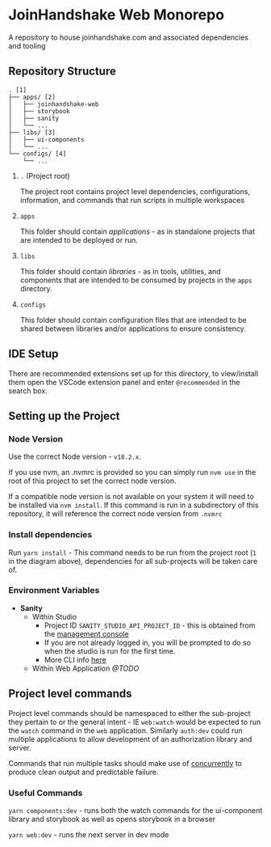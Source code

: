 # JoinHandshake Web Monorepo

A repository to house joinhandshake.com and associated dependencies and tooling

## Repository Structure

```
. [1]
├── apps/ [2]
│   ├── joinhandshake-web
│   ├── storybook
│   ├── sanity
│   └── ...
├── libs/ [3]
│   ├── ui-components
│   └── ...
└── configs/ [4]
    └── ...
```

1. `.` (Project root)

    The project root contains project level dependencies, configurations, information, and commands that run scripts in multiple workspaces

1. `apps`

    This folder should contain _applications_ - as in standalone projects that are intended to be deployed or run.

1. `libs`

    This folder should contain _libraries_ - as in tools, utilities, and components that are intended to be consumed by projects in the `apps` directory.

1. `configs`

    This folder should contain configuration files that are intended to be shared between libraries and/or applications to ensure consistency.

## IDE Setup

There are recommended extensions set up for this directory, to view/install them open the VSCode extension panel and enter `@recommended` in the search box.

## Setting up the Project

### Node Version

Use the correct Node version - `v18.2.x`. 

If you use nvm, an .nvmrc is provided so you can simply run `nvm use` in the root of this project to set the correct node version.

If a compatible node version is not available on your system it will need to be installed via `nvm install`. If this command is run in a subdirectory of this repository, it will reference the correct node version from `.nvmrc`

### Install dependencies 

Run `yarn install` - This command needs to be run from the project root (`1` in the diagram above), dependencies for all sub-projects will be taken care of.


### Environment Variables

- **Sanity**
    - Within Studio
        - Project ID `SANITY_STUDIO_API_PROJECT_ID` - this is obtained from the [management console](https://manage.sanity.io)
        - If you are not already logged in, you will be prompted to do so when the studio is run for the first time.
        - More CLI info [here](https://www.sanity.io/docs/getting-started-with-sanity-cli)
    - Within Web Application _@TODO_

## Project level commands

Project level commands should be namespaced to either the sub-project they pertain to or the general intent - IE `web:watch` would be expected to run the `watch` command in the `web` application. Similarly `auth:dev` could run multiple applications to allow development of an authorization library and server.

Commands that run multiple tasks should make use of [concurrently](https://https://www.npmjs.com/package/concurrently) to produce clean output and predictable failure.

### Useful Commands

`yarn components:dev` - runs both the watch commands for the ui-component library and storybook as well as opens storybook in a browser

`yarn web:dev` - runs the next server in dev mode